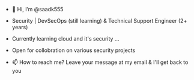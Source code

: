 - 👋 Hi, I’m @saadk555
- Security | DevSecOps (still learning) & Technical Support Engineer (2+ years)
- Currently learning cloud and it's security ...
- Open for collobration on various security projects

- 📫 How to reach me?
Leave your message at my email & I'll get back to you

<!---
saadk555/saadk555 is a ✨ special ✨ repository because its `README.md` (this file) appears on your GitHub profile.
You can click the Preview link to take a look at your changes.
--->
